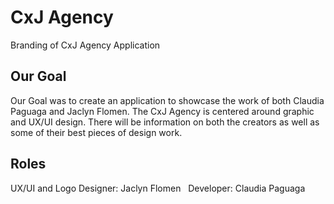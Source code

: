 # CxJ Agency
Branding of CxJ Agency Application

## Our Goal 
Our Goal was to create an application to showcase the work of both Claudia Paguaga and Jaclyn Flomen. The CxJ Agency is centered around graphic and UX/UI design. There will be information on both the creators as well as some of their best pieces of design work. 

## Roles 

UX/UI and Logo Designer: Jaclyn Flomen 
&nbsp;
Developer: Claudia Paguaga 
